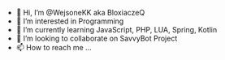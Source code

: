 - 👋 Hi, I’m @WejsoneKK aka BloxiaczeQ
- 👀 I’m interested in Programming 
- 🌱 I’m currently learning JavaScript, PHP, LUA, Spring, Kotlin
- 💞️ I’m looking to collaborate on SavvyBot Project
- 📫 How to reach me ...

<!---
BloxiaczeQ/BloxiaczeQ is a ✨ special ✨ repository because its `README.md` (this file) appears on your GitHub profile.
You can click the Preview link to take a look at your changes.
--->
